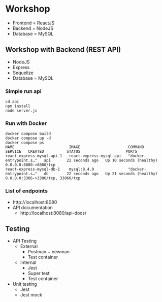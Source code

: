 # Workshop
* Frontend = ReactJS
* Backend = NodeJS
* Database = MySQL


## Workshop with Backend (REST API)
* NodeJS
* Express
* Sequelize
* Database = MySQL

### Simple run api
```
cd api
npm install
node server.js
```

### Run with Docker
```
docker compose build
docker compose up -d
docker compose ps
NAME                        IMAGE                     COMMAND                  SERVICE   CREATED          STATUS                    PORTS
react-express-mysql-api-1   react-express-mysql-api   "docker-entrypoint.s…"   api       22 seconds ago   Up 10 seconds (healthy)   0.0.0.0:8080->8080/tcp
react-express-mysql-db-1    mysql:8.4.0               "docker-entrypoint.s…"   db        22 seconds ago   Up 21 seconds (healthy)   0.0.0.0:3306->3306/tcp, 33060/tcp
```

### List of endpoints
* http://localhost:8080
* API documentation
  * http://localhost:8080/api-docs/

## Testing
* API Testing
  * External
    * Postman + newman
    * Test container
  * Internal
    * Jest
    * Super test
    * Test container
* Unit testing
    * Jest
    * Jest mock
